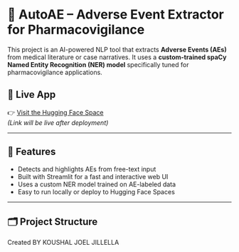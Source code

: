 # 🧠 AutoAE – Adverse Event Extractor for Pharmacovigilance

This project is an AI-powered NLP tool that extracts **Adverse Events (AEs)** from medical literature or case narratives. It uses a **custom-trained spaCy Named Entity Recognition (NER) model** specifically tuned for pharmacovigilance applications.

## 🚀 Live App

👉 [Visit the Hugging Face Space](https://huggingface.co/spaces/<your-username>/autoae-app)  
*(Link will be live after deployment)*

---

## 🧾 Features

- Detects and highlights AEs from free-text input
- Built with Streamlit for a fast and interactive web UI
- Uses a custom NER model trained on AE-labeled data
- Easy to run locally or deploy to Hugging Face Spaces

---

## 🗂 Project Structure

Created BY KOUSHAL JOEL JILLELLA

